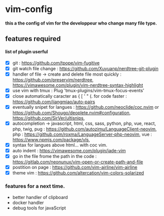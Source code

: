 # vim-config

**this a the config of vim for the developpeur who change many file type.**

## features required

#### list of plugin userful
  - [x] git :
    https://github.com/tpope/vim-fugitive
  - [x] git watch file change :
    https://github.com/Xuyuanp/nerdtree-git-plugin
  - [x] handler of file -> create and delete file most quickly :
    https://github.com/preservim/nerdtree, 
    https://vimawesome.com/plugin/vim-nerdtree-syntax-highlight
  - [x] use vim with tmux : Plug 'tmux-plugins/vim-tmux-focus-events'
  - [x] close automatically caracter as { [ ' " (. for code faster : https://github.com/jiangmiao/auto-pairs
  - [x] eventually snipet for langues : 
    https://github.com/neoclide/coc.nvim or https://github.com/Shougo/deoplete.nvim#configuration,  
    https://github.com/SirVer/ultisnips,
  - [x] autocompletion -> javascript, html, css, sass, python, php, vue, react, php, twig, pug :
    https://github.com/autozimu/LanguageClient-neovim,
    php : https://github.com/roxma/LanguageServer-php-neovim,
    vue : https://www.npmjs.com/package/vls,
  - [x] syntax for langues above html...
     with coc vim.
  - [x] auto indent :
    https://vimawesome.com/plugin/jade-vim
  - [x] go in the file frome the path in the code :
  https://gitlab.com/neonunux/vim-open-or-create-path-and-file
  - [x] postition on page : https://github.com/vim-airline/vim-airline
  - [x] theme vim : https://github.com/altercation/vim-colors-solarized

### features for a next time.

  - better handler of clipboard 
  - docker handler
  - debug tools for javaScript
